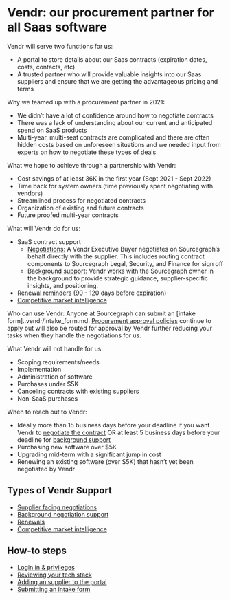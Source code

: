 # Vendr: our procurement partner for all Saas software

Vendr will serve two functions for us:

- A portal to store details about our Saas contracts (expiration dates, costs, contacts, etc)
- A trusted partner who will provide valuable insights into our Saas suppliers and ensure that we are getting the advantageous pricing and terms

Why we teamed up with a procurement partner in 2021:

- We didn’t have a lot of confidence around how to negotiate contracts
- There was a lack of understanding about our current and anticipated spend on SaaS products
- Multi-year, multi-seat contracts are complicated and there are often hidden costs based on unforeseen situations and we needed input from experts on how to negotiate these types of deals

What we hope to achieve through a partnership with Vendr:

- Cost savings of at least 36K in the first year (Sept 2021 - Sept 2022)
- Time back for system owners (time previously spent negotiating with vendors)
- Streamlined process for negotiated contracts
- Organization of existing and future contracts
- Future proofed multi-year contracts

What will Vendr do for us:

- SaaS contract support
  - [Negotiations:](supplier_facing.md) A Vendr Executive Buyer negotiates on Sourcegraph’s behalf directly with the supplier. This includes routing contract components to Sourcegraph Legal, Security, and Finance for sign off
  - [Background support:](background_support.md) Vendr works with the Sourcegraph owner in the background to provide strategic guidance, supplier-specific insights, and positioning.
- [Renewal reminders](renewals.md) (90 - 120 days before expiration)
- [Competitive market intelligence](market_intel.md)

Who can use Vendr:
Anyone at Sourcegraph can submit an [intake form]..vendr/intake_form.md. [Procurement approval policies](../finance/ap#approval-levels) continue to apply but will also be routed for approval by Vendr further reducing your tasks when they handle the negotiations for us.

What Vendr will not handle for us:

- Scoping requirements/needs
- Implementation
- Administration of software
- Purchases under $5K
- Canceling contracts with existing suppliers
- Non-SaaS purchases

When to reach out to Vendr:

- Ideally more than 15 business days before your deadline if you want Vendr to [negotiate the contract](supplier_facing.md) OR at least 5 business days before your deadline for [background support](background_support.md)
- Purchasing new software over $5K
- Upgrading mid-term with a significant jump in cost
- Renewing an existing software (over $5K) that hasn’t yet been negotiated by Vendr

## Types of Vendr Support

- [Supplier facing negotiations](supplier_facing.md)
- [Background negotiation support](background_support.md)
- [Renewals](renewals.md)
- [Competitive market intelligence](market_intel.md)

## How-to steps

- [Login in & privileges](login.md)
- [Reviewing your tech stack](tech_stack_review.md)
- [Adding an supplier to the portal](adding_supplier.md)
- [Submitting an intake form](intake_form.md)
